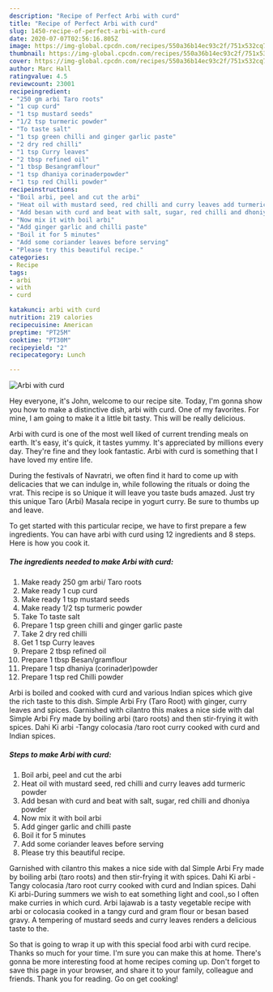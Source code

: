 ```yaml
---
description: "Recipe of Perfect Arbi with curd"
title: "Recipe of Perfect Arbi with curd"
slug: 1450-recipe-of-perfect-arbi-with-curd
date: 2020-07-07T02:56:16.805Z
image: https://img-global.cpcdn.com/recipes/550a36b14ec93c2f/751x532cq70/arbi-with-curd-recipe-main-photo.jpg
thumbnail: https://img-global.cpcdn.com/recipes/550a36b14ec93c2f/751x532cq70/arbi-with-curd-recipe-main-photo.jpg
cover: https://img-global.cpcdn.com/recipes/550a36b14ec93c2f/751x532cq70/arbi-with-curd-recipe-main-photo.jpg
author: Marc Hall
ratingvalue: 4.5
reviewcount: 23001
recipeingredient:
- "250 gm arbi Taro roots"
- "1 cup curd"
- "1 tsp mustard seeds"
- "1/2 tsp turmeric powder"
- "To taste salt"
- "1 tsp green chilli and ginger garlic paste"
- "2 dry red chilli"
- "1 tsp Curry leaves"
- "2 tbsp refined oil"
- "1 tbsp Besangramflour"
- "1 tsp dhaniya corinaderpowder"
- "1 tsp red Chilli powder"
recipeinstructions:
- "Boil arbi, peel and cut the arbi"
- "Heat oil with mustard seed, red chilli and curry leaves add turmeric powder"
- "Add besan with curd and beat with salt, sugar, red chilli and dhoniya powder"
- "Now mix it with boil arbi"
- "Add ginger garlic and chilli paste"
- "Boil it for 5 minutes"
- "Add some coriander leaves before serving"
- "Please try this beautiful recipe."
categories:
- Recipe
tags:
- arbi
- with
- curd

katakunci: arbi with curd 
nutrition: 219 calories
recipecuisine: American
preptime: "PT25M"
cooktime: "PT30M"
recipeyield: "2"
recipecategory: Lunch

---
```



![Arbi with curd](https://img-global.cpcdn.com/recipes/550a36b14ec93c2f/751x532cq70/arbi-with-curd-recipe-main-photo.jpg)

Hey everyone, it's John, welcome to our recipe site. Today, I'm gonna show you how to make a distinctive dish, arbi with curd. One of my favorites. For mine, I am going to make it a little bit tasty. This will be really delicious.

Arbi with curd is one of the most well liked of current trending meals on earth. It's easy, it's quick, it tastes yummy. It's appreciated by millions every day. They're fine and they look fantastic. Arbi with curd is something that I have loved my entire life.

During the festivals of Navratri, we often find it hard to come up with delicacies that we can indulge in, while following the rituals or doing the vrat. This recipe is so Unique it will leave you taste buds amazed. Just try this unique Taro (Arbi) Masala recipe in yogurt curry. Be sure to thumbs up and leave.


To get started with this particular recipe, we have to first prepare a few ingredients. You can have arbi with curd using 12 ingredients and 8 steps. Here is how you cook it.

<!--inarticleads1-->

##### The ingredients needed to make Arbi with curd:

1. Make ready 250 gm arbi/ Taro roots
1. Make ready 1 cup curd
1. Make ready 1 tsp mustard seeds
1. Make ready 1/2 tsp turmeric powder
1. Take To taste salt
1. Prepare 1 tsp green chilli and ginger garlic paste
1. Take 2 dry red chilli
1. Get 1 tsp Curry leaves
1. Prepare 2 tbsp refined oil
1. Prepare 1 tbsp Besan/gramflour
1. Prepare 1 tsp dhaniya (corinader)powder
1. Prepare 1 tsp red Chilli powder


Arbi is boiled and cooked with curd and various Indian spices which give the rich taste to this dish. Simple Arbi Fry (Taro Root) with ginger, curry leaves and spices. Garnished with cilantro this makes a nice side with dal Simple Arbi Fry made by boiling arbi (taro roots) and then stir-frying it with spices. Dahi Ki arbi -Tangy colocasia /taro root curry cooked with curd and Indian spices. 

<!--inarticleads2-->

##### Steps to make Arbi with curd:

1. Boil arbi, peel and cut the arbi
1. Heat oil with mustard seed, red chilli and curry leaves add turmeric powder
1. Add besan with curd and beat with salt, sugar, red chilli and dhoniya powder
1. Now mix it with boil arbi
1. Add ginger garlic and chilli paste
1. Boil it for 5 minutes
1. Add some coriander leaves before serving
1. Please try this beautiful recipe.


Garnished with cilantro this makes a nice side with dal Simple Arbi Fry made by boiling arbi (taro roots) and then stir-frying it with spices. Dahi Ki arbi -Tangy colocasia /taro root curry cooked with curd and Indian spices. Dahi Ki arbi-During summers we wish to eat something light and cool.,so I often make curries in which curd. Arbi lajawab is a tasty vegetable recipe with arbi or colocasia cooked in a tangy curd and gram flour or besan based gravy. A tempering of mustard seeds and curry leaves renders a delicious taste to the. 

So that is going to wrap it up with this special food arbi with curd recipe. Thanks so much for your time. I'm sure you can make this at home. There's gonna be more interesting food at home recipes coming up. Don't forget to save this page in your browser, and share it to your family, colleague and friends. Thank you for reading. Go on get cooking!
